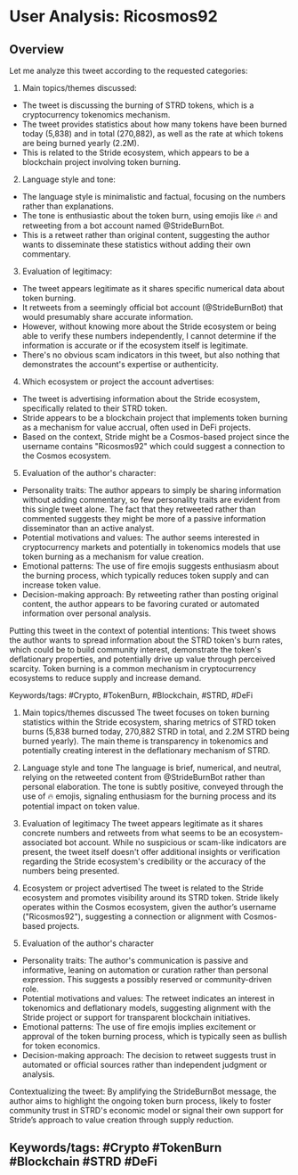 # User Analysis: Ricosmos92

## Overview

<think>
Let me analyze this tweet according to the requested categories:

1. Main topics/themes discussed:
- The tweet is discussing the burning of STRD tokens, which is a cryptocurrency tokenomics mechanism.
- The tweet provides statistics about how many tokens have been burned today (5,838) and in total (270,882), as well as the rate at which tokens are being burned yearly (2.2M).
- This is related to the Stride ecosystem, which appears to be a blockchain project involving token burning.

2. Language style and tone:
- The language style is minimalistic and factual, focusing on the numbers rather than explanations.
- The tone is enthusiastic about the token burn, using emojis like 🔥 and retweeting from a bot account named @StrideBurnBot.
- This is a retweet rather than original content, suggesting the author wants to disseminate these statistics without adding their own commentary.

3. Evaluation of legitimacy:
- The tweet appears legitimate as it shares specific numerical data about token burning.
- It retweets from a seemingly official bot account (@StrideBurnBot) that would presumably share accurate information.
- However, without knowing more about the Stride ecosystem or being able to verify these numbers independently, I cannot determine if the information is accurate or if the ecosystem itself is legitimate.
- There's no obvious scam indicators in this tweet, but also nothing that demonstrates the account's expertise or authenticity.

4. Which ecosystem or project the account advertises:
- The tweet is advertising information about the Stride ecosystem, specifically related to their STRD token.
- Stride appears to be a blockchain project that implements token burning as a mechanism for value accrual, often used in DeFi projects.
- Based on the context, Stride might be a Cosmos-based project since the username contains "Ricosmos92" which could suggest a connection to the Cosmos ecosystem.

5. Evaluation of the author's character:
- Personality traits: The author appears to simply be sharing information without adding commentary, so few personality traits are evident from this single tweet alone. The fact that they retweeted rather than commented suggests they might be more of a passive information disseminator than an active analyst.
- Potential motivations and values: The author seems interested in cryptocurrency markets and potentially in tokenomics models that use token burning as a mechanism for value creation.
- Emotional patterns: The use of fire emojis suggests enthusiasm about the burning process, which typically reduces token supply and can increase token value.
- Decision-making approach: By retweeting rather than posting original content, the author appears to be favoring curated or automated information over personal analysis.

Putting this tweet in the context of potential intentions:
This tweet shows the author wants to spread information about the STRD token's burn rates, which could be to build community interest, demonstrate the token's deflationary properties, and potentially drive up value through perceived scarcity. Token burning is a common mechanism in cryptocurrency ecosystems to reduce supply and increase demand.

Keywords/tags: #Crypto, #TokenBurn, #Blockchain, #STRD, #DeFi
</think>

1. Main topics/themes discussed
The tweet focuses on token burning statistics within the Stride ecosystem, sharing metrics of STRD token burns (5,838 burned today, 270,882 STRD in total, and 2.2M STRD being burned yearly). The main theme is transparency in tokenomics and potentially creating interest in the deflationary mechanism of STRD.

2. Language style and tone
The language is brief, numerical, and neutral, relying on the retweeted content from @StrideBurnBot rather than personal elaboration. The tone is subtly positive, conveyed through the use of 🔥 emojis, signaling enthusiasm for the burning process and its potential impact on token value.

3. Evaluation of legitimacy
The tweet appears legitimate as it shares concrete numbers and retweets from what seems to be an ecosystem-associated bot account. While no suspicious or scam-like indicators are present, the tweet itself doesn't offer additional insights or verification regarding the Stride ecosystem's credibility or the accuracy of the numbers being presented.

4. Ecosystem or project advertised
The tweet is related to the Stride ecosystem and promotes visibility around its STRD token. Stride likely operates within the Cosmos ecosystem, given the author’s username ("Ricosmos92"), suggesting a connection or alignment with Cosmos-based projects.

5. Evaluation of the author's character
- Personality traits: The author's communication is passive and informative, leaning on automation or curation rather than personal expression. This suggests a possibly reserved or community-driven role.
- Potential motivations and values: The retweet indicates an interest in tokenomics and deflationary models, suggesting alignment with the Stride project or support for transparent blockchain initiatives.
- Emotional patterns: The use of fire emojis implies excitement or approval of the token burning process, which is typically seen as bullish for token economics.
- Decision-making approach: The decision to retweet suggests trust in automated or official sources rather than independent judgment or analysis.

Contextualizing the tweet:
By amplifying the StrideBurnBot message, the author aims to highlight the ongoing token burn process, likely to foster community trust in STRD's economic model or signal their own support for Stride’s approach to value creation through supply reduction.

Keywords/tags: #Crypto #TokenBurn #Blockchain #STRD #DeFi
---
